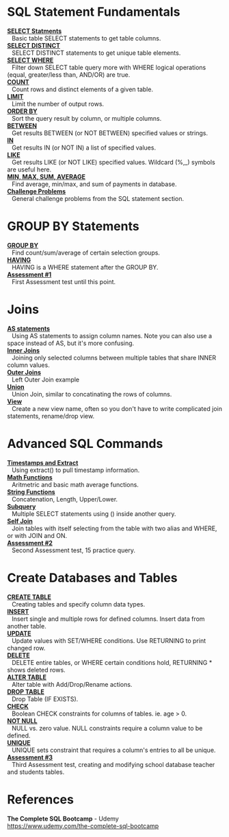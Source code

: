 # SQL Statement Fundamentals 

**[SELECT Statments](https://github.com/nkuhta/SQL-Bootcamp/blob/master/SELECT.sql)**  
&ensp; Basic table SELECT statements to get table columns.  
**[SELECT DISTINCT](https://github.com/nkuhta/SQL-Bootcamp/blob/master/SELECT_DISTINCT.sql)**  
&ensp; SELECT DISTINCT statements to get unique table elements.  
**[SELECT WHERE](https://github.com/nkuhta/SQL-Bootcamp/blob/master/SELECT_WHERE.sql)**  
&ensp; Filter down SELECT table query more with WHERE logical operations (equal, greater/less than, AND/OR) are true.  
**[COUNT](https://github.com/nkuhta/SQL-Bootcamp/blob/master/COUNT.sql)**  
&ensp; Count rows and distinct elements of a given table.  
**[LIMIT](https://github.com/nkuhta/SQL-Bootcamp/blob/master/LIMIT.sql)**  
&ensp;  Limit the number of output rows.  
**[ORDER BY](https://github.com/nkuhta/SQL-Bootcamp/blob/master/ORDER_BY.sql)**  
&ensp;  Sort the query result by column, or multiple columns.  
**[BETWEEN](https://github.com/nkuhta/SQL-Bootcamp/blob/master/BETWEEN.sql)**  
&ensp;  Get results BETWEEN (or NOT BETWEEN) specified values or strings.  
**[IN](https://github.com/nkuhta/SQL-Bootcamp/blob/master/IN.sql)**  
&ensp;  Get results IN (or NOT IN) a list of specified values.  
**[LIKE](https://github.com/nkuhta/SQL-Bootcamp/blob/master/LIKE.sql)**  
&ensp;  Get results LIKE (or NOT LIKE) specified values.  Wildcard (%,_) symbols are useful here.  
**[MIN, MAX, SUM, AVERAGE](https://github.com/nkuhta/SQL-Bootcamp/blob/master/MIN_MAX_SUM_AVG.sql)**  
&ensp;  Find average, min/max, and sum of payments in database.  
**[Challenge Problems](https://github.com/nkuhta/SQL-Bootcamp/blob/master/Challenge_01.sql)**  
&ensp;  General challenge problems from the SQL statement section. 

#  GROUP BY Statements 
**[GROUP BY](https://github.com/nkuhta/SQL-Bootcamp/blob/master/GROUP_BY.sql)**  
&ensp;  Find count/sum/average of certain selection groups.   
**[HAVING](https://github.com/nkuhta/SQL-Bootcamp/blob/master/HAVING.sql)**  
&ensp;  HAVING is a WHERE statement after the GROUP BY.     
**[Assessment #1](https://github.com/nkuhta/SQL-Bootcamp/blob/master/Assessment_01.sql)**  
&ensp;  First Assessment test until this point.  

#  Joins 
**[AS statements](https://github.com/nkuhta/SQL-Bootcamp/blob/master/AS.sql)**  
&ensp;  Using AS statements to assign column names.  Note you can also use a space instead of AS, but it's more confusing.  
**[Inner Joins](https://github.com/nkuhta/SQL-Bootcamp/blob/master/Inner_Join.sql)**  
&ensp;  Joining only selected columns between multiple tables that share INNER column values.  
**[Outer Joins](https://github.com/nkuhta/SQL-Bootcamp/blob/master/Outer_Join.sql)**  
&ensp;  Left Outer Join example  
**[Union](https://github.com/nkuhta/SQL-Bootcamp/blob/master/UNION.sql)**  
&ensp;  Union Join, similar to concatinating the rows of columns.  
**[View](https://github.com/nkuhta/SQL-Bootcamp/blob/master/View.sql)**  
&ensp;  Create a new view name, often so you don't have to write complicated join statements, rename/drop view.  


#  Advanced SQL Commands 
**[Timestamps and Extract](https://github.com/nkuhta/SQL-Bootcamp/blob/master/Timestamps_and_Extract.sql)**  
&ensp;  Using extract() to pull timestamp information.  
**[Math Functions](https://github.com/nkuhta/SQL-Bootcamp/blob/master/Math_Functions.sql)**  
&ensp;  Aritmetric and basic math average functions.  
**[String Functions](https://github.com/nkuhta/SQL-Bootcamp/blob/master/String_Functions.sql)**  
&ensp;  Concatenation, Length, Upper/Lower.  
**[Subquery](https://github.com/nkuhta/SQL-Bootcamp/blob/master/Subquery.sql)**  
&ensp;  Multiple SELECT statements using () inside another query.   
**[Self Join](https://github.com/nkuhta/SQL-Bootcamp/blob/master/Self_Join.sql)**  
&ensp;  Join tables with itself selecting from the table with two alias and WHERE, or with JOIN and ON.  
**[Assessment #2](https://github.com/nkuhta/SQL-Bootcamp/blob/master/Assessment_02.sql)**  
&ensp;  Second Assessment test, 15 practice query.  

#  Create Databases and Tables 
**[CREATE TABLE](https://github.com/nkuhta/SQL-Bootcamp/blob/master/Create_Table.sql)**  
&ensp;  Creating tables and specify column data types.  
**[INSERT](https://github.com/nkuhta/SQL-Bootcamp/blob/master/Insert.sql)**  
&ensp;  Insert single and multiple rows for defined columns.  Insert data from another table.  
**[UPDATE](https://github.com/nkuhta/SQL-Bootcamp/blob/master/Update.sql)**  
&ensp;  Update values with SET/WHERE conditions.  Use RETURNING to print changed row.  
**[DELETE](https://github.com/nkuhta/SQL-Bootcamp/blob/master/Delete.sql)**  
&ensp;  DELETE entire tables, or WHERE certain conditions hold, RETURNING * shows deleted rows.  
**[ALTER TABLE](https://github.com/nkuhta/SQL-Bootcamp/blob/master/Alter_Table.sql)**  
&ensp;  Alter table with Add/Drop/Rename actions.  
**[DROP TABLE](https://github.com/nkuhta/SQL-Bootcamp/blob/master/Drop_Table.sql)**  
&ensp; Drop Table (IF EXISTS).  
**[CHECK](https://github.com/nkuhta/SQL-Bootcamp/blob/master/Check.sql)**  
&ensp;  Boolean CHECK constraints for columns of tables.  ie.  age > 0.      
**[NOT NULL](https://github.com/nkuhta/SQL-Bootcamp/blob/master/Not_Null.sql)**  
&ensp;  NULL vs. zero value.  NULL constraints require a column value to be defined.  
**[UNIQUE](https://github.com/nkuhta/SQL-Bootcamp/blob/master/Unique.sql)**  
&ensp;  UNIQUE sets constraint that requires a column's entries to all be unique.  
**[Assessment #3](https://github.com/nkuhta/SQL-Bootcamp/blob/master/Assessment_03.sql)**  
&ensp;  Third Assessment test, creating and modifying school database teacher and students tables.  


# References
**The Complete SQL Bootcamp** - Udemy  
https://www.udemy.com/the-complete-sql-bootcamp